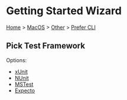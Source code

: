 <!--
GENERATED FILE - DO NOT EDIT
This file was generated by [MarkdownSnippets](https://github.com/SimonCropp/MarkdownSnippets).
Source File: /docs/mdsource/wiz/MacOS_Other_Cli.source.md
To change this file edit the source file and then run MarkdownSnippets.
-->

# Getting Started Wizard

[Home](/docs/wiz/readme.md) > [MacOS](MacOS.md) > [Other](MacOS_Other.md) > [Prefer CLI](MacOS_Other_Cli.md)

## Pick Test Framework

Options:
 * [xUnit](result_MacOS_Other_Cli_xUnit.md)
 * [NUnit](result_MacOS_Other_Cli_NUnit.md)
 * [MSTest](result_MacOS_Other_Cli_MSTest.md)
 * [Expecto](result_MacOS_Other_Cli_Expecto.md)
